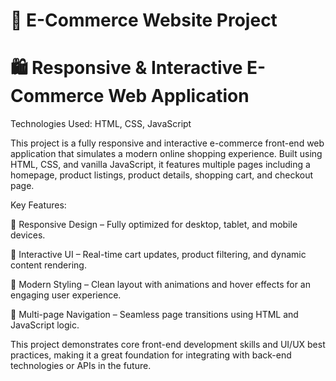 # 🛒 E-Commerce Website Project
# 🛍️ Responsive & Interactive E-Commerce Web Application
Technologies Used: HTML, CSS, JavaScript

This project is a fully responsive and interactive e-commerce front-end web application that simulates a modern online shopping experience. Built using HTML, CSS, and vanilla JavaScript, it features multiple pages including a homepage, product listings, product details, shopping cart, and checkout page.

Key Features:

🔹 Responsive Design – Fully optimized for desktop, tablet, and mobile devices.

🔹 Interactive UI – Real-time cart updates, product filtering, and dynamic content rendering.

🔹 Modern Styling – Clean layout with animations and hover effects for an engaging user experience.

🔹 Multi-page Navigation – Seamless page transitions using HTML and JavaScript logic.

This project demonstrates core front-end development skills and UI/UX best practices, making it a great foundation for integrating with back-end technologies or APIs in the future.
